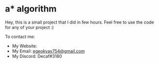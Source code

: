 # a* algorithm

Hey, this is a small project that I did in few hours. Feel free to use the code for any of your project :)

To contact me:
- My Website:
- My Email: egeokyay754@gmail.com
- My Discord: Decaf#3180
